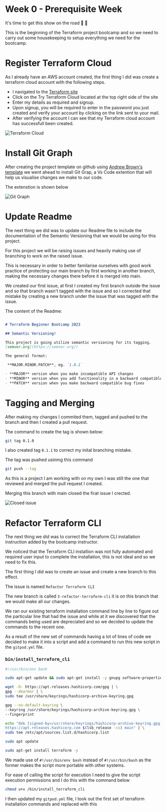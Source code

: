 # Week 0 - Prerequisite Week

It's time to get this show on the road :dancers: :dancers:

This is the beginning of the Terraform project bootcamp and so we need to carry out some housekeeping to setup everything we need for the bootcamp.

# Register Terraform Cloud

As I already have an AWS account created, the first thing I did was create a terraform cloud account with the following steps.

- I navigated to the [Terraform site](https://www.terraform.io/)
- Click on the Try Terraform Cloud located at the top right side of the site
- Enter my details as required and signup.
- Upon signup, you will be required to enter in the password you just created and verify your account by clicking on the link sent to your mail.
- After verifying the account I can see that my Terraform cloud account has successfull been created.

![Terraform Cloud](https://github.com/ChigozieCO/terraform-beginner-bootcamp-2023/assets/107365067/27a5abcc-1da2-4561-8930-c2cba22f2e8d)


# Install Git Graph

After creating the project template on github using [Andrew Brown's template](https://github.com/ExamProCo/terraform-beginner-bootcamp-2023) we went ahead to install Git Grap, a Vs Code extention that will help us visualise changes we make to our code.

The extenstion is shown below

![Git Graph](https://github.com/ChigozieCO/terraform-beginner-bootcamp-2023/assets/107365067/5c289513-49af-4411-aca3-0781519cfb5f)


# Update Readme

The next thing we did was to update our Readme file to include the documentation of the Semantic Versioning that we would be using for this project.

For this project we will be raising issues and heavily making use of branching to work on the raised issue.

This is necessary in order to better familarise ourselves with good work practice of protecting our main branch by first working in another branch, making the necessary changes there before it is merged into main.

We created our first issue, at first I created my first branch outside the issue and so that branch wasn't tagged with the issue and so I corrected that mistake by creating a new branch under the issue that was tagged with the issue.

The content of the Readme:

```md

# Terraform Beginner Bootcamp 2023

## Semantic Versioning!

This project is going utilize semantic versioning for its tagging.
[semver.org](https://semver.org/)

The general format:

 **MAJOR.MINOR.PATCH**, eg. `1.0.1`

- **MAJOR** version when you make incompatible API changes
- **MINOR** version when you add functionality in a backward compatible manner
- **PATCH** version when you make backward compatible bug fixes

```

# Tagging and Merging

After making my changes I commited them, tagged and pushed to the branch and then I created a pull request.

The command to create the tag is shown below:

```sh
git tag 0.1.0
```

I also created tag `0.1.1` to correct my inital branching mistake.

The tag was pushed usinmg this command 

```sh
git push --tag
```

As this is a project I am working with on my own I was still the one that reviewed and merged the pull request I created.

Merging this branch with main closed the firat issue I crected.

![Closed issue](https://github.com/ChigozieCO/terraform-beginner-bootcamp-2023/assets/107365067/fa480fc4-1d61-49fd-9919-5eab25173a8a)


# Refactor Terraform CLI 

The next thing we did was to correct the Terraform CLI installation instruction added by the bootcamp instructor.

We noticed that the Terraform CLI installion was not fully automated and required user input to complete the installation, this is not ideal and so we need to fix this.

The first thing I did was to create an issue and create a new branch to this effect.

The issue is named `Refactor Terraform CLI`

The new branch is called `3-refactor-terraform-cli` it is on this branch that we would make all our changes.

We ran our existing terraform installation command line by line to figure out the particular line that had the issue and while at it we discovered that the commands being used are depreciated and so we decided to update the commands to the recent one.

As a result of the new set of commands having a lot of lines of code we decided to make it into a script and add a command to run this new script in the `gitpod.yml` file.

### `bin/install_terraform_cli`

```sh
#!/usr/bin/env bash

sudo apt-get update && sudo apt-get install -y gnupg software-properties-common curl

wget -O- https://apt.releases.hashicorp.com/gpg | \
gpg --dearmor | \
sudo tee /usr/share/keyrings/hashicorp-archive-keyring.gpg

gpg --no-default-keyring \
--keyring /usr/share/keyrings/hashicorp-archive-keyring.gpg \
--fingerprint

echo "deb [signed-by=/usr/share/keyrings/hashicorp-archive-keyring.gpg] \
https://apt.releases.hashicorp.com $(lsb_release -cs) main" | \
sudo tee /etc/apt/sources.list.d/hashicorp.list

sudo apt update

sudo apt-get install terraform -y

```

We made use of `#!/usr/bin/env bash` instead of `#!/usr/bin/bash` as the former makes the script more portable with other systems.

For ease of calling the script for execution I need to give the script execution permissions and I do this with the command below

```sh
chmod u+x /bin/install_terraform_cli
```

I then updated my `gitpod.yml` file, I took out the first set of terraform installation commands and replaced with this

```yml


